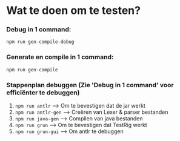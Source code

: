 

# Wat te doen om te testen?
### Debug in 1 command:
`npm run gen-compile-debug`

### Generate en compile in 1 command:
`npm run gen-compile`

### Stappenplan debuggen (Zie 'Debug in 1 command' voor efficiënter te debuggen)
1. `npm run antlr` --> Om te bevestigen dat de jar werkt
2. `npm run antlr-gen` --> Creëren van Lexer & parser bestanden
3. `npm run java-gen` --> Compilen van java bestanden
4. `npm run grun` --> Om te bevestigen dat TestRig werkt
5. `npm run grun-gui` --> Om antlr te debuggen
